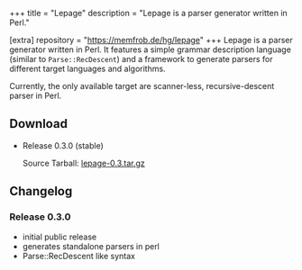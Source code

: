 +++
title = "Lepage"
description = "Lepage is a parser generator written in Perl."

[extra]
repository = "https://memfrob.de/hg/lepage"
+++
Lepage is a parser generator written in Perl. It features a simple
grammar description language (similar to `Parse::RecDescent`) and a
framework to generate parsers for different target languages and
algorithms.

Currently, the only available target are scanner-less,
recursive-descent parser in Perl.

## Download

- Release 0.3.0 (stable)

  Source Tarball: [lepage-0.3.tar.gz](/files/lepage-0.3.tar.gz)

## Changelog

### Release 0.3.0

- initial public release
- generates standalone parsers in perl
- Parse::RecDescent like syntax
